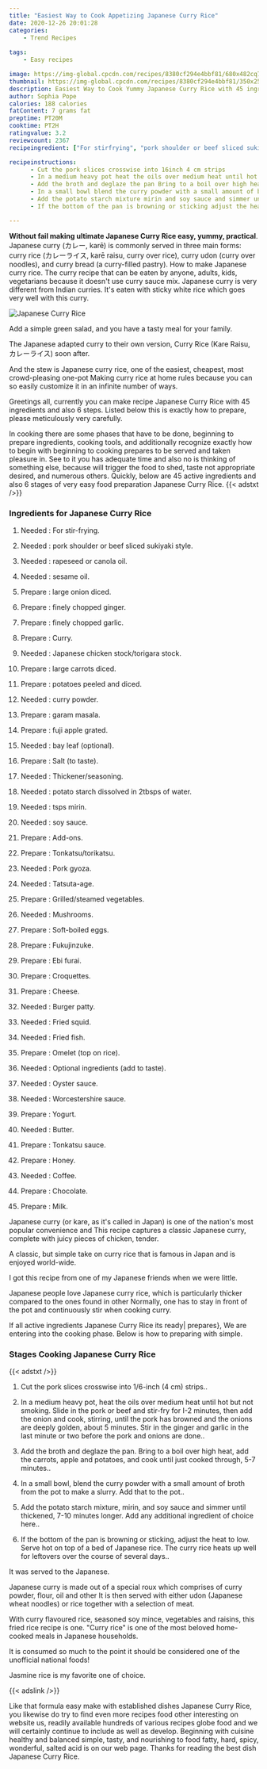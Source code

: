 ```yaml
---
title: "Easiest Way to Cook Appetizing Japanese Curry Rice"
date: 2020-12-26 20:01:28
categories:
    - Trend Recipes
    
tags:
    - Easy recipes

image: https://img-global.cpcdn.com/recipes/8380cf294e4bbf81/680x482cq70/japanese-curry-rice-recipe-main-photo.jpg
thumbnail: https://img-global.cpcdn.com/recipes/8380cf294e4bbf81/350x250cq70/japanese-curry-rice-recipe-main-photo.jpg
description: Easiest Way to Cook Yummy Japanese Curry Rice with 45 ingredients and 6 stages of easy cooking.
author: Sophia Pope
calories: 188 calories
fatContent: 7 grams fat
preptime: PT20M
cooktime: PT2H
ratingvalue: 3.2
reviewcount: 2367
recipeingredient: ["For stirfrying", "pork shoulder or beef sliced sukiyaki style", "rapeseed or canola oil", "sesame oil", "large onion diced", "finely chopped ginger", "finely chopped garlic", "Curry", "Japanese chicken stocktorigara stock", "large carrots diced", "potatoes peeled and diced", "curry powder", "garam masala", "fuji apple grated", "bay leaf optional", "Salt to taste", "Thickenerseasoning", "potato starch dissolved in 2tbsps of water", "tsps mirin", "soy sauce", "Addons", "Tonkatsutorikatsu", "Pork gyoza", "Tatsutaage", "Grilledsteamed vegetables", "Mushrooms", "Softboiled eggs", "Fukujinzuke", "Ebi furai", "Croquettes", "Cheese", "Burger patty", "Fried squid", "Fried fish", "Omelet top on rice", "Optional ingredients add to taste", "Oyster sauce", "Worcestershire sauce", "Yogurt", "Butter", "Tonkatsu sauce", "Honey", "Coffee", "Chocolate", "Milk"]

recipeinstructions: 
      - Cut the pork slices crosswise into 16inch 4 cm strips 
      - In a medium heavy pot heat the oils over medium heat until hot but not smoking Slide in the pork or beef and stirfry for I2 minutes then add the onion and cook stirring until the pork has browned and the onions are deeply golden about 5 minutes Stir in the ginger and garlic in the last minute or two before the pork and onions are done 
      - Add the broth and deglaze the pan Bring to a boil over high heat add the carrots apple and potatoes and cook until just cooked through 57 minutes 
      - In a small bowl blend the curry powder with a small amount of broth from the pot to make a slurry Add that to the pot 
      - Add the potato starch mixture mirin and soy sauce and simmer until thickened 710 minutes longer Add any additional ingredient of choice here 
      - If the bottom of the pan is browning or sticking adjust the heat to low Serve hot on top of a bed of Japanese rice The curry rice heats up well for leftovers over the course of several days

---
```




**Without fail making ultimate Japanese Curry Rice easy, yummy, practical**. Japanese curry (カレー, karē) is commonly served in three main forms: curry rice (カレーライス, karē raisu, curry over rice), curry udon (curry over noodles), and curry bread (a curry-filled pastry). How to make Japanese curry rice. The curry recipe that can be eaten by anyone, adults, kids, vegetarians because it doesn&#39;t use curry sauce mix. Japanese curry is very different from Indian curries. It&#39;s eaten with sticky white rice which goes very well with this curry.


![Japanese Curry Rice](https://img-global.cpcdn.com/recipes/8380cf294e4bbf81/680x482cq70/japanese-curry-rice-recipe-main-photo.jpg "Japanese Curry Rice")



Add a simple green salad, and you have a tasty meal for your family.

The Japanese adapted curry to their own version, Curry Rice (Kare Raisu, カレーライス) soon after.

And the stew is Japanese curry rice, one of the easiest, cheapest, most crowd-pleasing one-pot Making curry rice at home rules because you can so easily customize it in an infinite number of ways.


Greetings all, currently you can make recipe Japanese Curry Rice with 45 ingredients and also 6 steps. Listed below this is exactly how to prepare, please meticulously very carefully.

In cooking there are some phases that have to be done, beginning to prepare ingredients, cooking tools, and additionally recognize exactly how to begin with beginning to cooking prepares to be served and taken pleasure in. See to it you has adequate time and also no is thinking of something else, because will trigger the food to shed, taste not appropriate desired, and numerous others. Quickly, below are 45 active ingredients and also 6 stages of very easy food preparation Japanese Curry Rice.
{{< adstxt />}}

### Ingredients for Japanese Curry Rice


1. Needed  : For stir-frying.

1. Needed  : pork shoulder or beef sliced sukiyaki style.

1. Needed  : rapeseed or canola oil.

1. Needed  : sesame oil.

1. Prepare  : large onion diced.

1. Prepare  : finely chopped ginger.

1. Prepare  : finely chopped garlic.

1. Prepare  : Curry.

1. Needed  : Japanese chicken stock/torigara stock.

1. Prepare  : large carrots diced.

1. Prepare  : potatoes peeled and diced.

1. Needed  : curry powder.

1. Prepare  : garam masala.

1. Prepare  : fuji apple grated.

1. Needed  : bay leaf (optional).

1. Prepare  : Salt (to taste).

1. Needed  : Thickener/seasoning.

1. Needed  : potato starch dissolved in 2tbsps of water.

1. Needed  : tsps mirin.

1. Needed  : soy sauce.

1. Prepare  : Add-ons.

1. Prepare  : Tonkatsu/torikatsu.

1. Needed  : Pork gyoza.

1. Needed  : Tatsuta-age.

1. Prepare  : Grilled/steamed vegetables.

1. Needed  : Mushrooms.

1. Prepare  : Soft-boiled eggs.

1. Prepare  : Fukujinzuke.

1. Prepare  : Ebi furai.

1. Prepare  : Croquettes.

1. Prepare  : Cheese.

1. Needed  : Burger patty.

1. Needed  : Fried squid.

1. Needed  : Fried fish.

1. Prepare  : Omelet (top on rice).

1. Needed  : Optional ingredients (add to taste).

1. Needed  : Oyster sauce.

1. Needed  : Worcestershire sauce.

1. Prepare  : Yogurt.

1. Needed  : Butter.

1. Prepare  : Tonkatsu sauce.

1. Prepare  : Honey.

1. Needed  : Coffee.

1. Prepare  : Chocolate.

1. Prepare  : Milk.


Japanese curry (or kare, as it&#39;s called in Japan) is one of the nation&#39;s most popular convenience and This recipe captures a classic Japanese curry, complete with juicy pieces of chicken, tender.

A classic, but simple take on curry rice that is famous in Japan and is enjoyed world-wide.

I got this recipe from one of my Japanese friends when we were little.

Japanese people love Japanese curry rice, which is particularly thicker compared to the ones found in other Normally, one has to stay in front of the pot and continuously stir when cooking curry.


If all active ingredients Japanese Curry Rice its ready| prepares}, We are entering into the cooking phase. Below is how to preparing with simple.

### Stages Cooking Japanese Curry Rice

{{< adstxt />}}


1. Cut the pork slices crosswise into 1/6-inch (4 cm) strips..



1. In a medium heavy pot, heat the oils over medium heat until hot but not smoking. Slide in the pork or beef and stir-fry for I-2 minutes, then add the onion and cook, stirring, until the pork has browned and the onions are deeply golden, about 5 minutes. Stir in the ginger and garlic in the last minute or two before the pork and onions are done..



1. Add the broth and deglaze the pan. Bring to a boil over high heat, add the carrots, apple and potatoes, and cook until just cooked through, 5-7 minutes..



1. In a small bowl, blend the curry powder with a small amount of broth from the pot to make a slurry. Add that to the pot..



1. Add the potato starch mixture, mirin, and soy sauce and simmer until thickened, 7-10 minutes longer. Add any additional ingredient of choice here..



1. If the bottom of the pan is browning or sticking, adjust the heat to low. Serve hot on top of a bed of Japanese rice. The curry rice heats up well for leftovers over the course of several days..




It was served to the Japanese.

Japanese curry is made out of a special roux which comprises of curry powder, flour, oil and other It is then served with either udon (Japanese wheat noodles) or rice together with a selection of meat.

With curry flavoured rice, seasoned soy mince, vegetables and raisins, this fried rice recipe is one. &#34;Curry rice&#34; is one of the most beloved home-cooked meals in Japanese households.

It is consumed so much to the point it should be considered one of the unofficial national foods!

Jasmine rice is my favorite one of choice.


{{< adslink />}}

Like that formula easy make with established dishes Japanese Curry Rice, you likewise do try to find even more recipes food other interesting on website us, readily available hundreds of various recipes globe food and we will certainly continue to include as well as develop. Beginning with cuisine healthy and balanced simple, tasty, and nourishing to food fatty, hard, spicy, wonderful, salted acid is on our web page. Thanks for reading the best dish Japanese Curry Rice.
